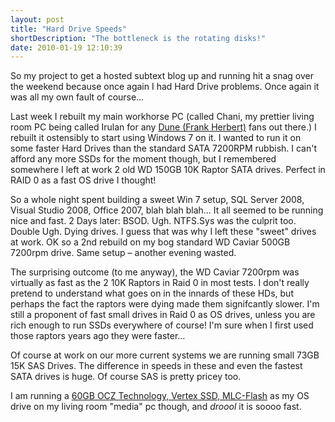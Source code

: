 ```yaml
---
layout: post
title: "Hard Drive Speeds"
shortDescription: "The bottleneck is the rotating disks!"
date: 2010-01-19 12:10:39
---
```

So my project to get a hosted subtext blog up and running hit a snag over the weekend because once again I had Hard Drive problems. Once again it was all my own fault of course&hellip;

Last week I rebuilt my main workhorse PC (called Chani, my prettier living room PC being called Irulan for any [Dune (Frank Herbert)](http://www.amazon.co.uk/Dune-Frank-Herbert/dp/0450011844/ref=sr_1_1?ie=UTF8&amp;s=books&amp;qid=1263901782&amp;sr=8-1) fans out there.) I rebuilt it ostensibly to start using Windows 7 on it. I wanted to run it on some faster Hard Drives than the standard SATA 7200RPM rubbish. I can't afford any more SSDs for the moment though, but I remembered somewhere I left at work 2 old WD 150GB 10K Raptor SATA drives. Perfect in RAID 0 as a fast OS drive I thought!

So a whole night spent building a sweet Win 7 setup, SQL Server 2008, Visual Studio 2008, Office 2007, blah blah blah&hellip; It all seemed to be running nice and fast. 2 Days later: BSOD. Ugh. NTFS.Sys was the culprit too. Double Ugh. Dying drives. I guess that was why I left these "sweet" drives at work. OK so a 2nd rebuild on my bog standard WD Caviar 500GB 7200rpm drive. Same setup &ndash; another evening wasted.

The surprising outcome (to me anyway), the WD Caviar 7200rpm was virtually as fast as the 2 10K Raptors in Raid 0 in most tests. I don't really pretend to understand what goes on in the innards of these HDs, but perhaps the fact the raptors were dying made them signifcantly slower. I'm still a proponent of fast small drives in Raid 0 as OS drives, unless you are rich enough to run SSDs everywhere of course! I'm sure when I first used those raptors years ago they were faster&hellip;

Of course at work on our more current systems we are running small 73GB 15K SAS Drives. The difference in speeds in these and even the fastest SATA drives is huge. Of course SAS is pretty pricey too.

I am running a [60GB OCZ Technology, Vertex SSD, MLC-Flash](http://www.scan.co.uk/Products/60GB-OCZ-Technology-OCZSSD2-1VTX60G-MLC-25-SATA-3Gb-s-200MB-s-Read-and-160MB-s-Write-speed) as my OS drive on my living room "media" pc though, and *droool* it is soooo fast.
